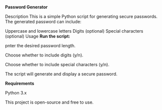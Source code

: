 **Password Generator**

Description
This is a simple Python script for generating secure passwords. The generated password can include:

Uppercase and lowercase letters
Digits (optional)
Special characters (optional)
Usage
**Run the script:**


pnter the desired password length.

Choose whether to include digits (y/n).

Choose whether to include special characters (y/n).

The script will generate and display a secure password.

**Requirements**

Python 3.x


This project is open-source and free to use.
